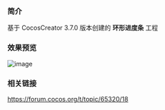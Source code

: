 ### 简介
基于 CocosCreator 3.7.0 版本创建的 **环形进度条** 工程

### 效果预览
![image](../../../gif/20220306/2022030602.gif)

### 相关链接
https://forum.cocos.org/t/topic/65320/18    